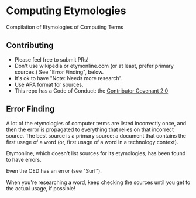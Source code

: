 # Computing Etymologies

Compilation of Etymologies of Computing Terms

## Contributing

- Please feel free to submit PRs!
- Don't use wikipedia or etymonline.com (or at least, prefer primary sources.) See "Error Finding", below.
- It's ok to have "Note: Needs more research".
- Use APA format for sources.
- This repo has a Code of Conduct: the [Contributor Covenant 2.0](https://www.contributor-covenant.org/version/2/0/code_of_conduct/)

## Error Finding

A lot of the etymologies of computer terms are listed incorrectly once, and then the error is propagated to everything that relies on that incorrect source. The best source is a primary source: a document that contains the first usage of a word (or, first usage of a word in a technology context).

Etymonline, which doesn't list sources for its etymologies, has been found to have errors.

Even the OED has an error (see "Surf").

When you're researching a word, keep checking the sources until you get to the actual usage, if possible!
